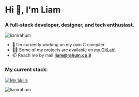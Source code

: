 <h1 align="left">Hi 👋, I'm Liam</h1>
<h3 align="left">A full-stack developer, designer, and tech enthusiast.</h3>

<p><img align="center" src="https://github-readme-stats.vercel.app/api/top-langs?username=liamrahum&show_icons=true&locale=en&layout=compact&theme=tokyonight" alt="liamrahum" /></p>


- 🌱 I’m currently working on my own C compiler
- 👨‍💻 Some of my projects are available on [my GitLab!](https://gitlab.com/liamrahum)
- 📫 Reach me by mail **liam@rahum.co.il**

<h3 align="left">My current stack:</h3>
<p align="left">

[![My Skills](https://skillicons.dev/icons?i=c,cpp,cs,python,linux,git,flutter,xd,ai,ps)](https://skillicons.dev)

</p>

<p align="left"> <img src="https://komarev.com/ghpvc/?username=liamrahum&label=Profile%20views&color=0e75b6&style=flat" alt="liamrahum" /> </p>
